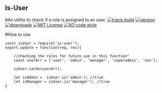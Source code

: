 ## Is-User

#An utility to check if a role is assigned to an user.
[![travis build](https://img.shields.io/travis/manishsaraan/is-user.svg?style=flat-square)](https://travis-ci.org/manishsaraan/is-user)
[![version](https://img.shields.io/npm/v/is-user.svg?style=flat-square)]((http://npm.im/is-user))
[![downloads](https://img.shields.io/npm/dm/is-user.svg?style=flat-square)](https://npm-stat.com/charts.html?package=is-user&from=2018-01-01&to=2019-03-16)
[![MIT License](https://img.shields.io/npm/l/is-user.svg?style=flat-square)](http://opensource.org/licenses/MIT)
[![XO code style](https://img.shields.io/badge/code_style-XO-5ed9c7.svg?style=flat-square)](https://github.com/xojs/xo)

#How to use

```
const isUser = require('is-user');
export.update = function(req, res){

    //chaching the roles for future use in this function"
    const userArr = ['user', 'admin', 'manager', 'superadmin', 'ceo'];

    isUser.cache(userArr);
    
    let isAdmin =  isUser.is('admin'); //true
    let isManager = isUser.is('manager'); //true
}
```
